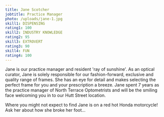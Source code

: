 ```yaml
---
title: Jane Scotcher
jobtitle: Practice Manager
photo: /uploads/jane-1.jpg
skill1: DISPENSING
rating1: 100
skill2: INDUSTRY KNOWLEDGE
rating2: 95
skill3: EXTROVERT
rating3: 90
skill4: FUN
rating4: 100
---
```

Jane is our practice manager and resident 'ray of sunshine'. As an optical curator, Jane is solely responsible for our fashion-forward, exclusive and quality range of frames. She has an eye for detail and makes selecting the perfect frame for you and your prescription a breeze. Jane spent 7 years as the practice manager of North Terrace Optometrists and will be the smiling face welcoming you in to our Hutt Street location. 

Where you might not expect to find Jane is on a red hot Honda motorcycle! Ask her about how she broke her foot...

